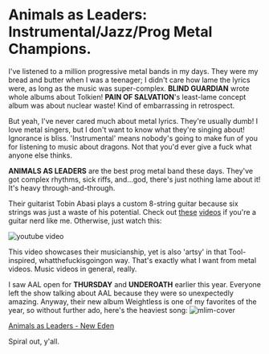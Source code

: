 # Animals as Leaders: Instrumental/Jazz/Prog Metal Champions.

I've listened to a million progressive metal bands in my days. They were my bread and butter when I was a teenager; I didn't care how lame the lyrics were, as long as the music was super-complex. **BLIND GUARDIAN** wrote whole albums about Tolkien! **PAIN OF SALVATION**'s least-lame concept album was about nuclear waste! Kind of embarrassing in retrospect.

But yeah, I've never cared much about metal lyrics. They're usually dumb! I love metal singers, but I don't want to know what they're singing about! Ignorance is bliss. 'Instrumental' means nobody's going to make fun of you for listening to music about dragons. Not that you'd ever give a fuck what anyone else thinks.

**ANIMALS AS LEADERS** are the best prog metal band these days. They've got complex rhythms, sick riffs, and...god, there's just nothing lame about it! It's heavy through-and-through. 

Their guitarist Tobin Abasi plays a custom 8-string guitar because six strings was just a waste of his potential. Check out [these](http://www.youtube.com/watch?v=LKR0RJ7E8Bc) [videos](http://www.youtube.com/watch?v=bt-RoSzsEKA) if you're a guitar nerd like me. Otherwise, just watch this:

![youtube video](http://www.youtube.com/embed/NmfzWpp0hMc?hd=1)

This video showcases their musicianship, yet is also 'artsy' in that Tool-inspired, whatthefuckisgoingon way. That's exactly what I want from metal videos. Music videos in general, really.

I saw AAL open for **THURSDAY** and **UNDEROATH** earlier this year. Everyone left the show talking about AAL because they were so unexpectedly amazing. Anyway, their new album Weightless is one of my favorites of the year, so without further ado, here's the heaviest song:
![mlim-cover](/content/images/aal.jpg)

[Animals as Leaders - New Eden](/static/mp3/07.-New-Eden.mp3)

Spiral out, y'all.
